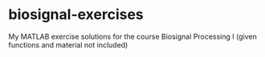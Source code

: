 # biosignal-exercises
My MATLAB exercise solutions for the course Biosignal Processing I (given functions and material not included)
